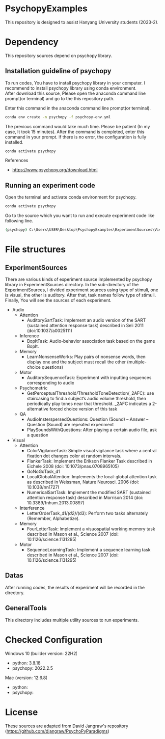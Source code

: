 # PsychopyExamples

This repository is designed to assist Hanyang University students (2023-2). 

# Dependency 

This repository sources depend on psychopy library.

## Installation guideline of psychopy

To run codes, You have to install psychopy library in your computer. I recommend to install psychopy library using conda environment.  
After download this source, Please open the anaconda command line prompt(or terminal) and go to the this repository path. 

Enter this command in the anaconda command line prompt(or terminal).
```bash
conda env create -n psychopy -f psychopy-env.yml
```
The previous command would take much time. Please be patient (In my case, It took 15 minutes). After the command is completed, enter this command in your prompt. If there is no error, the configuration is fully installed.

```bash
conda activate psychopy
```

References 
- https://www.psychopy.org/download.html

## Running an experiment code

Open the terminal and activate conda environment for psychopy.

```bash
conda activate psychopy
```

Go to the source which you want to run and execute experiment code like following line.

```bash
(psychopy) C:\Users\USER\Desktop\PsychopyExamples\ExperimentSources\Visual\Memory> python ./FourLetterTask.py
```

# File structures

## ExperimentSources

There are various kinds of experiment source implemented by psychopy library in ExperimentSources directory. In the sub-directory of the ExperimentSources, I divided experiment sources using type of stimuli, one is visual, the other is auditory. After that, task names follow type of stimuli. Finally, You will see the sources of each experiment.

- Audio
  - Attention
      - AuditorySartTask: Implement an audio version of the SART (sustained attention response task) described in Seli 2011 (doi:10.1037/a0025111)
  - Inference
      - BopItTask: Audio-behavior association task based on the game BopIt.
  - Memory
      - LearnNonsenseWorks: Play pairs of nonsense words, then display one and the subject must recall the other (multiple-choice questions)
  - Motor
      - AuditorySequenceTask: Experiment with inputting sequences corresponding to audio
  - Psychometric
      - GetPerceptualThreshold/ThresholdToneDetection(_2AFC): use staircasing to find a subject’s audio volume threshold, then periodically play tones near that threshold. _2AFC indicates a 2-alternative forced choice version of this task
  - QA
      - AudioInsterspersedQuestions: Question (Sound) – Answer – Question (Sound) are repeated experiment
      - PlaySoundsWithQuestions: After playing a certain audio file, ask a question
- Visual
  -  Attention
      - ColorVigilanceTask: Simple visual vigilance task where a central fixation dot changes color at random intervals.
      - FlankerTask: Implement the Erikson Flanker Task described in Eichele 2008 (doi: 10.1073/pnas.0708965105)
      - GoNoGoTask_d1
      - LocalGlobalAttention: Implements the local-global attention task as described in Weissman, Nature Neurosci. 2006 (doi: 10.1038/nn1727)
      - NumericalSartTask: Implement the modified SART (sustained attention response task) described in Morrison 2014 (doi: 10.3389/fnhum.2013.00897)
  -  Interference
      - LetterOrderTask_d1/_(d2)/_(d3): Perform two tasks alternately (Remember, Alphabetize).
  -  Memory
      - FourLetterTask: Implement a visuospatial working memory task described in Mason et al., Science 2007 (doi: 10.1126/science.1131295)
  -  Motor
      - SequenceLearningTask: Implement a sequence learning task described in Mason et al., Science 2007 (doi: 10.1126/science.1131295)
        
## Datas

After running codes, the results of experiment will be recorded in the directory. 

## GeneralTools

This directory includes multiple utility sources to run experiments.

# Checked Configuration

Windows 10 (builder version: 22H2)
- python: 3.8.18
- psychopy: 2022.2.5

Mac (version: 12.6.8)
- python: 
- psychopy: 

# License

These sources are adapted from David Jangraw's repository (https://github.com/djangraw/PsychoPyParadigms)


